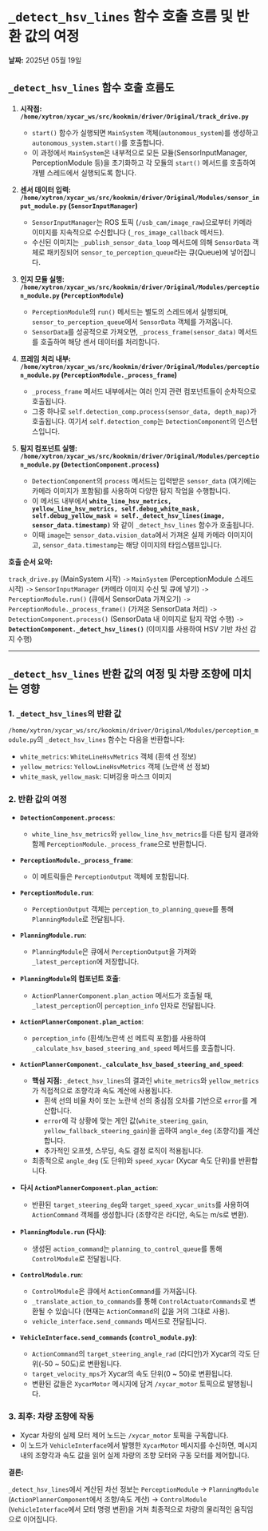 # `_detect_hsv_lines` 함수 호출 흐름 및 반환 값의 여정

**날짜:** 2025년 05월 19일

## `_detect_hsv_lines` 함수 호출 흐름도

1.  **시작점: `/home/xytron/xycar_ws/src/kookmin/driver/Original/track_drive.py`**
    *   `start()` 함수가 실행되면 `MainSystem` 객체(`autonomous_system`)를 생성하고 `autonomous_system.start()`를 호출합니다.
    *   이 과정에서 `MainSystem`은 내부적으로 모든 모듈(SensorInputManager, PerceptionModule 등)을 초기화하고 각 모듈의 `start()` 메서드를 호출하여 개별 스레드에서 실행되도록 합니다.

2.  **센서 데이터 입력: `/home/xytron/xycar_ws/src/kookmin/driver/Original/Modules/sensor_input_module.py` (`SensorInputManager`)**
    *   `SensorInputManager`는 ROS 토픽 (`/usb_cam/image_raw`)으로부터 카메라 이미지를 지속적으로 수신합니다 (`_ros_image_callback` 메서드).
    *   수신된 이미지는 `_publish_sensor_data_loop` 메서드에 의해 `SensorData` 객체로 패키징되어 `sensor_to_perception_queue`라는 큐(Queue)에 넣어집니다.

3.  **인지 모듈 실행: `/home/xytron/xycar_ws/src/kookmin/driver/Original/Modules/perception_module.py` (`PerceptionModule`)**
    *   `PerceptionModule`의 `run()` 메서드는 별도의 스레드에서 실행되며, `sensor_to_perception_queue`에서 `SensorData` 객체를 가져옵니다.
    *   `SensorData`를 성공적으로 가져오면, `_process_frame(sensor_data)` 메서드를 호출하여 해당 센서 데이터를 처리합니다.

4.  **프레임 처리 내부: `/home/xytron/xycar_ws/src/kookmin/driver/Original/Modules/perception_module.py` (`PerceptionModule._process_frame`)**
    *   `_process_frame` 메서드 내부에서는 여러 인지 관련 컴포넌트들이 순차적으로 호출됩니다.
    *   그중 하나로 `self.detection_comp.process(sensor_data, depth_map)`가 호출됩니다. 여기서 `self.detection_comp`는 `DetectionComponent`의 인스턴스입니다.

5.  **탐지 컴포넌트 실행: `/home/xytron/xycar_ws/src/kookmin/driver/Original/Modules/perception_module.py` (`DetectionComponent.process`)**
    *   `DetectionComponent`의 `process` 메서드는 입력받은 `sensor_data` (여기에는 카메라 이미지가 포함됨)를 사용하여 다양한 탐지 작업을 수행합니다.
    *   이 메서드 내부에서 **`white_line_hsv_metrics, yellow_line_hsv_metrics, self.debug_white_mask, self.debug_yellow_mask = self._detect_hsv_lines(image, sensor_data.timestamp)`** 와 같이 `_detect_hsv_lines` 함수가 호출됩니다.
    *   이때 `image`는 `sensor_data.vision_data`에서 가져온 실제 카메라 이미지이고, `sensor_data.timestamp`는 해당 이미지의 타임스탬프입니다.

**호출 순서 요약:**

`track_drive.py` (MainSystem 시작)
`->` `MainSystem` (PerceptionModule 스레드 시작)
`->` `SensorInputManager` (카메라 이미지 수신 및 큐에 넣기)
`->` `PerceptionModule.run()` (큐에서 SensorData 가져오기)
`->` `PerceptionModule._process_frame()` (가져온 SensorData 처리)
`->` `DetectionComponent.process()` (SensorData 내 이미지로 탐지 작업 수행)
`->` **`DetectionComponent._detect_hsv_lines()`** (이미지를 사용하여 HSV 기반 차선 감지 수행)

---

## `_detect_hsv_lines` 반환 값의 여정 및 차량 조향에 미치는 영향

### 1. `_detect_hsv_lines`의 반환 값

`/home/xytron/xycar_ws/src/kookmin/driver/Original/Modules/perception_module.py`의 `_detect_hsv_lines` 함수는 다음을 반환합니다:
*   `white_metrics`: `WhiteLineHsvMetrics` 객체 (흰색 선 정보)
*   `yellow_metrics`: `YellowLineHsvMetrics` 객체 (노란색 선 정보)
*   `white_mask`, `yellow_mask`: 디버깅용 마스크 이미지

### 2. 반환 값의 여정

*   **`DetectionComponent.process`**:
    *   `white_line_hsv_metrics`와 `yellow_line_hsv_metrics`를 다른 탐지 결과와 함께 `PerceptionModule._process_frame`으로 반환합니다.

*   **`PerceptionModule._process_frame`**:
    *   이 메트릭들은 `PerceptionOutput` 객체에 포함됩니다.

*   **`PerceptionModule.run`**:
    *   `PerceptionOutput` 객체는 `perception_to_planning_queue`를 통해 `PlanningModule`로 전달됩니다.

*   **`PlanningModule.run`**:
    *   `PlanningModule`은 큐에서 `PerceptionOutput`을 가져와 `_latest_perception`에 저장합니다.

*   **`PlanningModule`의 컴포넌트 호출**:
    *   `ActionPlannerComponent.plan_action` 메서드가 호출될 때, `_latest_perception`이 `perception_info` 인자로 전달됩니다.

*   **`ActionPlannerComponent.plan_action`**:
    *   `perception_info` (흰색/노란색 선 메트릭 포함)를 사용하여 `_calculate_hsv_based_steering_and_speed` 메서드를 호출합니다.

*   **`ActionPlannerComponent._calculate_hsv_based_steering_and_speed`**:
    *   **핵심 지점:** `_detect_hsv_lines`의 결과인 `white_metrics`와 `yellow_metrics`가 직접적으로 조향각과 속도 계산에 사용됩니다.
        *   흰색 선의 비율 차이 또는 노란색 선의 중심점 오차를 기반으로 `error`를 계산합니다.
        *   `error`에 각 상황에 맞는 게인 값(`white_steering_gain`, `yellow_fallback_steering_gain`)을 곱하여 `angle_deg` (조향각)를 계산합니다.
        *   추가적인 오프셋, 스무딩, 속도 결정 로직이 적용됩니다.
    *   최종적으로 `angle_deg` (도 단위)와 `speed_xycar` (Xycar 속도 단위)를 반환합니다.

*   **다시 `ActionPlannerComponent.plan_action`**:
    *   반환된 `target_steering_deg`와 `target_speed_xycar_units`를 사용하여 `ActionCommand` 객체를 생성합니다 (조향각은 라디안, 속도는 m/s로 변환).

*   **`PlanningModule.run` (다시)**:
    *   생성된 `action_command`는 `planning_to_control_queue`를 통해 `ControlModule`로 전달됩니다.

*   **`ControlModule.run`**:
    *   `ControlModule`은 큐에서 `ActionCommand`를 가져옵니다.
    *   `_translate_action_to_commands`를 통해 `ControlActuatorCommands`로 변환될 수 있습니다 (현재는 `ActionCommand`의 값을 거의 그대로 사용).
    *   `vehicle_interface.send_commands` 메서드로 전달됩니다.

*   **`VehicleInterface.send_commands` (`control_module.py`)**:
    *   `ActionCommand`의 `target_steering_angle_rad` (라디안)가 Xycar의 각도 단위(-50 ~ 50도)로 변환됩니다.
    *   `target_velocity_mps`가 Xycar의 속도 단위(0 ~ 50)로 변환됩니다.
    *   변환된 값들은 `XycarMotor` 메시지에 담겨 `/xycar_motor` 토픽으로 발행됩니다.

### 3. 최후: 차량 조향에 작동

*   Xycar 차량의 실제 모터 제어 노드는 `/xycar_motor` 토픽을 구독합니다.
*   이 노드가 `VehicleInterface`에서 발행한 `XycarMotor` 메시지를 수신하면, 메시지 내의 조향각과 속도 값을 읽어 실제 차량의 조향 모터와 구동 모터를 제어합니다.

**결론:**

`_detect_hsv_lines`에서 계산된 차선 정보는 `PerceptionModule` -> `PlanningModule` (`ActionPlannerComponent`에서 조향/속도 계산) -> `ControlModule` (`VehicleInterface`에서 모터 명령 변환)을 거쳐 최종적으로 차량의 물리적인 움직임으로 이어집니다.